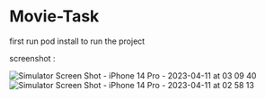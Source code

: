 # Movie-Task
first run pod install to run the project 

screenshot :

![Simulator Screen Shot - iPhone 14 Pro - 2023-04-11 at 03 09 40](https://user-images.githubusercontent.com/28579546/231029821-5ac2a15d-8f99-48c3-b9b8-b437eff3636e.png)
![Simulator Screen Shot - iPhone 14 Pro - 2023-04-11 at 02 58 13](https://user-images.githubusercontent.com/28579546/231029842-3c8e9433-b54e-4975-86f7-521e11c56fc1.png)
